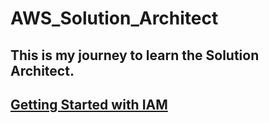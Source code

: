 # AWS_Solution_Architect

## This is my journey to learn the Solution Architect.

## <a href="./IAM/README.md">Getting Started with IAM</a>


